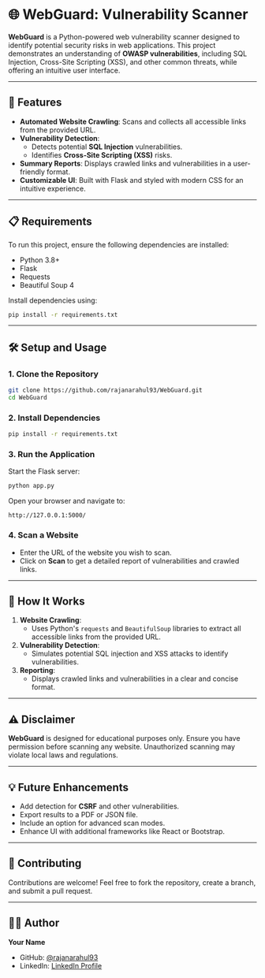 # 🌐 WebGuard: Vulnerability Scanner

**WebGuard** is a Python-powered web vulnerability scanner designed to identify potential security risks in web applications. This project demonstrates an understanding of **OWASP vulnerabilities**, including SQL Injection, Cross-Site Scripting (XSS), and other common threats, while offering an intuitive user interface.

---

## 🚀 Features
- **Automated Website Crawling**: Scans and collects all accessible links from the provided URL.
- **Vulnerability Detection**:
  - Detects potential **SQL Injection** vulnerabilities.
  - Identifies **Cross-Site Scripting (XSS)** risks.
- **Summary Reports**: Displays crawled links and vulnerabilities in a user-friendly format.
- **Customizable UI**: Built with Flask and styled with modern CSS for an intuitive experience.

---

## 📋 Requirements
To run this project, ensure the following dependencies are installed:

- Python 3.8+
- Flask
- Requests
- Beautiful Soup 4

Install dependencies using:
```bash
pip install -r requirements.txt
```

---

## 🛠️ Setup and Usage

### 1. Clone the Repository
```bash
git clone https://github.com/rajanarahul93/WebGuard.git
cd WebGuard
```

### 2. Install Dependencies
```bash
pip install -r requirements.txt
```

### 3. Run the Application
Start the Flask server:
```bash
python app.py
```
Open your browser and navigate to:
```
http://127.0.0.1:5000/
```

### 4. Scan a Website
- Enter the URL of the website you wish to scan.
- Click on **Scan** to get a detailed report of vulnerabilities and crawled links.

---


## 🌟 How It Works
1. **Website Crawling**:
   - Uses Python's `requests` and `BeautifulSoup` libraries to extract all accessible links from the provided URL.
2. **Vulnerability Detection**:
   - Simulates potential SQL injection and XSS attacks to identify vulnerabilities.
3. **Reporting**:
   - Displays crawled links and vulnerabilities in a clear and concise format.

---

## ⚠️ Disclaimer
**WebGuard** is designed for educational purposes only. Ensure you have permission before scanning any website. Unauthorized scanning may violate local laws and regulations.

---

## 💡 Future Enhancements
- Add detection for **CSRF** and other vulnerabilities.
- Export results to a PDF or JSON file.
- Include an option for advanced scan modes.
- Enhance UI with additional frameworks like React or Bootstrap.

---

## 🤝 Contributing
Contributions are welcome! Feel free to fork the repository, create a branch, and submit a pull request.

---

## 👨‍💻 Author
**Your Name**  
- GitHub: [@rajanarahul93](https://github.com/rajanarahul93)  
- LinkedIn: [LinkedIn Profile](https://www.linkedin.com/in/vara-rahul-rajana)
